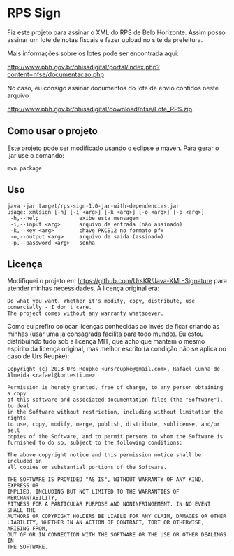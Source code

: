 RPS Sign
========

Fiz este projeto para assinar o XML do RPS de Belo Horizonte. Assim posso assinar um lote de notas fiscais e fazer upload no site da prefeitura.

Mais informações sobre os lotes pode ser encontrada aqui:

http://www.pbh.gov.br/bhissdigital/portal/index.php?content=nfse/documentacao.php

No caso, eu consigo assinar documentos do lote de envio contidos neste arquivo

http://www.pbh.gov.br/bhissdigital/download/nfse/Lote_RPS.zip

Como usar o projeto
-------------------

Este projeto pode ser modificado usando o eclipse e maven. Para gerar o .jar use o comando:

    mvn package

Uso
---

    java -jar target/rps-sign-1.0-jar-with-dependencies.jar
    usage: xmlsign [-h] [-i <arg>] [-k <arg>] [-o <arg>] [-p <arg>]
     -h,--help             exibe esta mensagem
     -i,--input <arg>      arquivo de entrada (não assinado)
     -k,--key <arg>        chave PKCS12 no formato pfx
     -o,--output <arg>     arquivo de saida (assinado)
     -p,--password <arg>   senha

Licença
-------
Modifiquei o projeto em https://github.com/UrsKR/Java-XML-Signature para atender minhas necessidades. A licença original era:

    Do what you want. Whether it's modify, copy, distribute, use comercially - I don't care.
    The project comes without any warranty whatsoever.

Como eu prefiro colocar licenças conhecidas ao invés de ficar criando as minhas (usar uma já consagrada facilita para todo mundo). Eu estou distribuindo tudo sob a licença MIT, que acho que mantem o mesmo espirito da licença original, mas melhor escrito (a condição não se aplica no caso de Urs Reupke):

    Copyright (c) 2013 Urs Reupke <ursreupke@gmail.com>, Rafael Cunha de Almeida <rafael@kontesti.me>

    Permission is hereby granted, free of charge, to any person obtaining a copy
    of this software and associated documentation files (the "Software"), to deal
    in the Software without restriction, including without limitation the rights
    to use, copy, modify, merge, publish, distribute, sublicense, and/or sell
    copies of the Software, and to permit persons to whom the Software is
    furnished to do so, subject to the following conditions:

    The above copyright notice and this permission notice shall be included in
    all copies or substantial portions of the Software.

    THE SOFTWARE IS PROVIDED "AS IS", WITHOUT WARRANTY OF ANY KIND, EXPRESS OR
    IMPLIED, INCLUDING BUT NOT LIMITED TO THE WARRANTIES OF MERCHANTABILITY,
    FITNESS FOR A PARTICULAR PURPOSE AND NONINFRINGEMENT. IN NO EVENT SHALL THE
    AUTHORS OR COPYRIGHT HOLDERS BE LIABLE FOR ANY CLAIM, DAMAGES OR OTHER
    LIABILITY, WHETHER IN AN ACTION OF CONTRACT, TORT OR OTHERWISE, ARISING FROM,
    OUT OF OR IN CONNECTION WITH THE SOFTWARE OR THE USE OR OTHER DEALINGS IN
    THE SOFTWARE.
